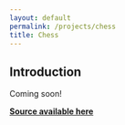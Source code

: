 ```yaml
---
layout: default
permalink: /projects/chess
title: Chess
---
```

## Introduction

Coming soon!

**[Source available here](http://github.com/kashley920/Chess-Game)**
